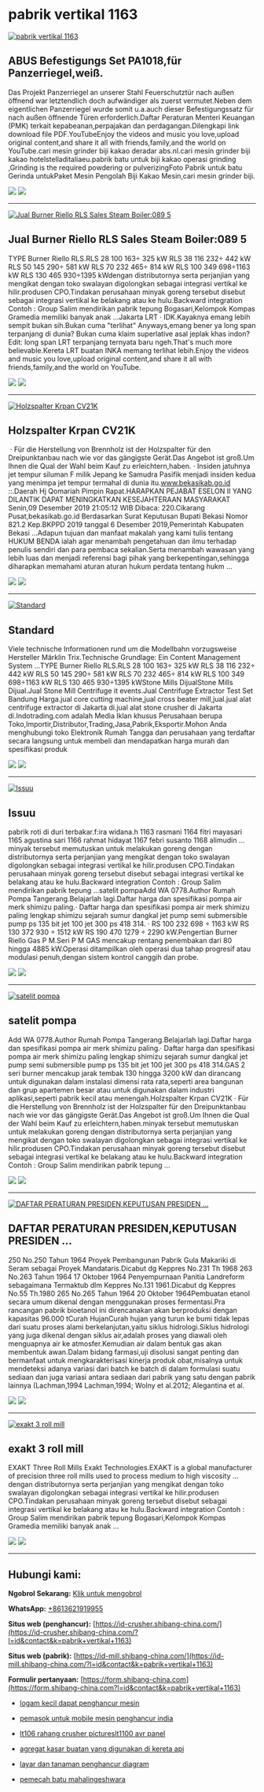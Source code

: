 # pabrik vertikal 1163

<a href="https://swt.shibang-china.com/?l=id&img&k=pabrik+vertikal+1163" target="_blank">![pabrik vertikal 1163](http://static.shibang-china.com/all-800x300/1182.jpg)</a>

## ABUS Befestigungs Set PA1018,f&#252;r Panzerriegel,wei&#223;.
Das Projekt Panzerriegel an unserer Stahl Feuerschutzt&#252;r nach au&#223;en &#246;ffnend war letztendlich doch aufw&#228;ndiger als zuerst vermutet.Neben dem eigentlichen Panzerriegel wurde somit u.a.auch dieser Befestigungssatz f&#252;r nach au&#223;en &#246;ffnende T&#252;ren erforderlich.Daftar Peraturan Menteri Keuangan (PMK) terkait kepabeanan,perpajakan dan perdagangan.Dilengkapi link download file PDF.YouTubeEnjoy the videos and music you love,upload original content,and share it all with friends,family,and the world on YouTube.cari mesin grinder biji kakao deradar abs.nl.cari mesin grinder biji kakao hotelstelladitaliaeu.pabrik batu untuk biji kakao operasi grinding ,Grinding is the required powdering or pulverizingFoto Pabrik untuk batu Gerinda untukPaket Mesin Pengolah Biji Kakao Mesin,cari mesin grinder biji.


<a href="https://whatsapp.shibangsoft.com/WhatsApp.php" target="_blank" title="WhatsApp">![](http://static.shibang-china.com/icon/whatsapp.png)</a> <a href="https://swt.shibang-china.com/?l=id&icon&k=pabrik+vertikal+1163" target="_blank">![](http://static.shibang-china.com/icon/chat-id.png)</a>

---

<a href="https://swt.shibang-china.com/?l=id&img&k=pabrik+vertikal+1163" target="_blank">![Jual Burner Riello RLS Sales Steam Boiler:089 5](http://static.shibang-china.com/all-800x300/704.jpg)</a>

## Jual Burner Riello RLS Sales Steam Boiler:089 5
TYPE Burner Riello RLS.RLS 28 100 163&#247; 325 kW RLS 38 116 232&#247; 442 kW RLS 50 145 290&#247; 581 kW RLS 70 232 465&#247; 814 kW RLS 100 349 698&#247;1163 kW RLS 130 465 930&#247;1395 kWdengan distributornya serta perjanjian yang mengikat dengan toko swalayan digolongkan sebagai integrasi vertikal ke hilir.produsen CPO.Tindakan perusahaan minyak goreng tersebut disebut sebagai integrasi vertikal ke belakang atau ke hulu.Backward integration Contoh : Group Salim mendirikan pabrik tepung Bogasari,Kelompok Kompas Gramedia memiliki banyak anak …Jakarta LRT&nbsp;&#0183;&#32;IDK.Kayaknya emang lebih sempit bukan sih.Bukan cuma &quot;terlihat&quot; Anyways,emang bener ya long span terpanjang di dunia? Bukan cuma klaim superlative asal jeplak khas indon? Edit: long span LRT terpanjang ternyata baru ngeh.That's much more believable.Kereta LRT buatan INKA memang terlihat lebih.Enjoy the videos and music you love,upload original content,and share it all with friends,family,and the world on YouTube.


<a href="https://whatsapp.shibangsoft.com/WhatsApp.php" target="_blank" title="WhatsApp">![](http://static.shibang-china.com/icon/whatsapp.png)</a> <a href="https://swt.shibang-china.com/?l=id&icon&k=pabrik+vertikal+1163" target="_blank">![](http://static.shibang-china.com/icon/chat-id.png)</a>

---

<a href="https://swt.shibang-china.com/?l=id&img&k=pabrik+vertikal+1163" target="_blank">![Holzspalter Krpan CV21K](http://static.shibang-china.com/all-800x300/932.jpg)</a>

## Holzspalter Krpan CV21K
&nbsp;&#0183;&#32;F&#252;r die Herstellung von Brennholz ist der Holzspalter f&#252;r den Dreipunktanbau nach wie vor das g&#228;ngigste Ger&#228;t.Das Angebot ist gro&#223;.Um Ihnen die Qual der Wahl beim Kauf zu erleichtern,haben.&nbsp;&#0183;&#32;Insiden jatuhnya jet tempur siluman F milik Jepang ke Samudra Pasifik menjadi insiden kedua yang menimpa jet tempur termahal di dunia itu.www.bekasikab.go.id ::.Daerah Hj Qomariah Pimpin Rapat.HARAPKAN PEJABAT ESELON II YANG DILANTIK DAPAT MENINGKATKAN KESEJAHTERAAN MASYARAKAT Senin,09 Desember 2019 21:05:12 WIB Dibaca: 220.Cikarang Pusat,bekasikab.go.id Berdasarkan Surat Keputusan Bupati Bekasi Nomor 821.2 Kep.BKPPD 2019 tanggal 6 Desember 2019,Pemerintah Kabupaten Bekasi …Adapun tujuan dan manfaat makalah yang kami tulis tentang HUKUM BENDA ialah agar menambah pengetahuan dan ilmu terhadap penulis sendiri dan para pembaca sekalian.Serta menambah wawasan yang lebih luas dan menjadi referensi bagi pihak yang berkepentingan,sehingga diharapkan memahami aturan aturan hukum perdata tentang hukm …


<a href="https://whatsapp.shibangsoft.com/WhatsApp.php" target="_blank" title="WhatsApp">![](http://static.shibang-china.com/icon/whatsapp.png)</a> <a href="https://swt.shibang-china.com/?l=id&icon&k=pabrik+vertikal+1163" target="_blank">![](http://static.shibang-china.com/icon/chat-id.png)</a>

---

<a href="https://swt.shibang-china.com/?l=id&img&k=pabrik+vertikal+1163" target="_blank">![Standard](http://static.shibang-china.com/all-800x300/133.jpg)</a>

## Standard
Viele technische Informationen rund um die Modellbahn vorzugsweise Hersteller M&#228;rklin Trix.Technische Grundlage: Ein Content Management System …TYPE Burner Riello RLS.RLS 28 100 163&#247; 325 kW RLS 38 116 232&#247; 442 kW RLS 50 145 290&#247; 581 kW RLS 70 232 465&#247; 814 kW RLS 100 349 698&#247;1163 kW RLS 130 465 930&#247;1395 kWStone Mills DijualStone Mills Dijual.Jual Stone Mill Centrifuge it events.Jual Centrifuge Extractor Test Set Bandung Harga.jual core cutting machine,jual cross beater mill,jual.jual alat centrifuge extractor di Jakarta di.jual alat stone crusher di Jakarta di.Indotrading.com adalah Media Iklan khusus Perusahaan berupa Toko,Importir,Distributor,Trading,Jasa,Pabrik,Eksportir.Mohon Anda menghubungi toko Elektronik Rumah Tangga dan perusahaan yang terdaftar secara langsung untuk membeli dan mendapatkan harga murah dan spesifikasi produk


<a href="https://whatsapp.shibangsoft.com/WhatsApp.php" target="_blank" title="WhatsApp">![](http://static.shibang-china.com/icon/whatsapp.png)</a> <a href="https://swt.shibang-china.com/?l=id&icon&k=pabrik+vertikal+1163" target="_blank">![](http://static.shibang-china.com/icon/chat-id.png)</a>

---

<a href="https://swt.shibang-china.com/?l=id&img&k=pabrik+vertikal+1163" target="_blank">![Issuu](http://static.shibang-china.com/all-800x300/921.jpg)</a>

## Issuu
pabrik roti di duri terbakar.f:ira widana.h 1163 rasmani 1164 fitri mayasari 1165 agustina sari 1166 rahmat hidayat 1167 febri susanto 1168 alimudin …minyak tersebut memutuskan untuk melakukan goreng dengan distributornya serta perjanjian yang mengikat dengan toko swalayan digolongkan sebagai integrasi vertikal ke hilir.produsen CPO.Tindakan perusahaan minyak goreng tersebut disebut sebagai integrasi vertikal ke belakang atau ke hulu.Backward integration Contoh : Group Salim mendirikan pabrik tepung …satelit pompaAdd WA 0778.Author Rumah Pompa Tangerang.Belajarlah lagi.Daftar harga dan spesifikasi pompa air merk shimizu paling.&#183; Daftar harga dan spesifikasi pompa air merk shimizu paling lengkap shimizu sejarah sumur dangkal jet pump semi submersible pump ps 135 bit jet 100 jet 300 ps 418 314.&nbsp;&#0183;&#32;RS 100 232 698 &#247; 1163 kW RS 130 372 930 &#247; 1512 kW RS 190 470 1279 &#247; 2290 kW.Pengertian Burner Riello Gas P M.Seri P M GAS mencakup rentang penembakan dari 80 hingga 4885 kW.Operasi ditampilkan oleh operasi dua tahap progresif atau modulasi penuh,dengan sistem kontrol canggih dan probe.


<a href="https://whatsapp.shibangsoft.com/WhatsApp.php" target="_blank" title="WhatsApp">![](http://static.shibang-china.com/icon/whatsapp.png)</a> <a href="https://swt.shibang-china.com/?l=id&icon&k=pabrik+vertikal+1163" target="_blank">![](http://static.shibang-china.com/icon/chat-id.png)</a>

---

<a href="https://swt.shibang-china.com/?l=id&img&k=pabrik+vertikal+1163" target="_blank">![satelit pompa](http://static.shibang-china.com/all-800x300/1429.jpg)</a>

## satelit pompa
Add WA 0778.Author Rumah Pompa Tangerang.Belajarlah lagi.Daftar harga dan spesifikasi pompa air merk shimizu paling.&#183; Daftar harga dan spesifikasi pompa air merk shimizu paling lengkap shimizu sejarah sumur dangkal jet pump semi submersible pump ps 135 bit jet 100 jet 300 ps 418 314.GAS 2 seri burner mencakup jarak tembak 130 hingga 3200 kW dan dirancang untuk digunakan dalam instalasi dimensi rata rata,seperti area bangunan dan grup apartemen besar atau untuk digunakan dalam industri aplikasi,seperti pabrik kecil atau menengah.Holzspalter Krpan CV21K&nbsp;&#0183;&#32;F&#252;r die Herstellung von Brennholz ist der Holzspalter f&#252;r den Dreipunktanbau nach wie vor das g&#228;ngigste Ger&#228;t.Das Angebot ist gro&#223;.Um Ihnen die Qual der Wahl beim Kauf zu erleichtern,haben.minyak tersebut memutuskan untuk melakukan goreng dengan distributornya serta perjanjian yang mengikat dengan toko swalayan digolongkan sebagai integrasi vertikal ke hilir.produsen CPO.Tindakan perusahaan minyak goreng tersebut disebut sebagai integrasi vertikal ke belakang atau ke hulu.Backward integration Contoh : Group Salim mendirikan pabrik tepung …


<a href="https://whatsapp.shibangsoft.com/WhatsApp.php" target="_blank" title="WhatsApp">![](http://static.shibang-china.com/icon/whatsapp.png)</a> <a href="https://swt.shibang-china.com/?l=id&icon&k=pabrik+vertikal+1163" target="_blank">![](http://static.shibang-china.com/icon/chat-id.png)</a>

---

<a href="https://swt.shibang-china.com/?l=id&img&k=pabrik+vertikal+1163" target="_blank">![DAFTAR PERATURAN PRESIDEN,KEPUTUSAN PRESIDEN …](http://static.shibang-china.com/all-800x300/330.jpg)</a>

## DAFTAR PERATURAN PRESIDEN,KEPUTUSAN PRESIDEN …
250 No.250 Tahun 1964 Proyek Pembangunan Pabrik Gula Makariki di Seram sebagai Proyek Mandataris.Dicabut dg Keppres No.231 Th 1968 263 No.263 Tahun 1964 17 Oktober 1964 Penyempurnaan Panitia Landreform sebagaimana Termaktub dlm Keppres No.131 1961.Dicabut dg Keppres No.55 Th.1980 265 No.265 Tahun 1964 20 Oktober 1964Pembuatan etanol secara umum dikenal dengan menggunakan proses fermentasi.Pra rancangan pabrik bioetanol ini direncanakan akan berproduksi dengan kapasitas 96.000 tCurah HujanCurah hujan yang turun ke bumi tidak lepas dari suatu proses alami berkelanjutan,yaitu siklus hidrologi.Siklus hidrologi yang juga dikenal dengan siklus air,adalah proses yang diawali oleh menguapnya air ke atmosfer.Kemudian air dalam bentuk gas akan membentuk awan.Dalam bidang farmasi,uji disolusi sangat penting dan bermanfaat untuk mengkarakterisasi kinerja produk obat,misalnya untuk mendeteksi adanya variasi dari batch ke batch di dalam formulasi suatu sediaan dan juga variasi antara sediaan dari pabrik yang satu dengan pabrik lainnya (Lachman,1994 Lachman,1994; Wolny et al.2012; Alegantina et al.


<a href="https://whatsapp.shibangsoft.com/WhatsApp.php" target="_blank" title="WhatsApp">![](http://static.shibang-china.com/icon/whatsapp.png)</a> <a href="https://swt.shibang-china.com/?l=id&icon&k=pabrik+vertikal+1163" target="_blank">![](http://static.shibang-china.com/icon/chat-id.png)</a>

---

<a href="https://swt.shibang-china.com/?l=id&img&k=pabrik+vertikal+1163" target="_blank">![exakt 3 roll mill](http://static.shibang-china.com/all-800x300/1104.jpg)</a>

## exakt 3 roll mill
EXAKT Three Roll Mills Exakt Technologies.EXAKT is a global manufacturer of precision three roll mills used to process medium to high viscosity …dengan distributornya serta perjanjian yang mengikat dengan toko swalayan digolongkan sebagai integrasi vertikal ke hilir.produsen CPO.Tindakan perusahaan minyak goreng tersebut disebut sebagai integrasi vertikal ke belakang atau ke hulu.Backward integration Contoh : Group Salim mendirikan pabrik tepung Bogasari,Kelompok Kompas Gramedia memiliki banyak anak …

<a href="https://whatsapp.shibangsoft.com/WhatsApp.php" target="_blank" title="WhatsApp">![](http://static.shibang-china.com/icon/whatsapp.png)</a> <a href="https://swt.shibang-china.com/?l=id&icon&k=pabrik+vertikal+1163" target="_blank">![](http://static.shibang-china.com/icon/chat-id.png)</a>

---
## Hubungi kami:

**Ngobrol Sekarang:** [Klik untuk mengobrol](https://swt.shibang-china.com?l=id&contact&k=pabrik+vertikal+1163)

**WhatsApp:**  [+8613621919955](https://whatsapp.shibangsoft.com/WhatsApp.php)

**Situs web (penghancur):** [https://id-crusher.shibang-china.com/](https://id-crusher.shibang-china.com/?l=id&contact&k=pabrik+vertikal+1163)

**Situs web (pabrik):** [https://id-mill.shibang-china.com/](https://id-mill.shibang-china.com/?l=id&contact&k=pabrik+vertikal+1163)

**Formulir pertanyaan:** [https://form.shibang-china.com](https://form.shibang-china.com?l=id&contact&k=pabrik+vertikal+1163)

* [logam kecil dapat penghancur mesin](../47/logam%20kecil%20dapat%20penghancur%20mesin.md)

* [pemasok untuk mobile mesin penghancur india](../45/pemasok%20untuk%20mobile%20mesin%20penghancur%20india.md)

* [lt106 rahang crusher pictureslt1100 avr panel](../48/lt106%20rahang%20crusher%20pictureslt1100%20avr%20panel.md)

* [agregat kasar buatan yang digunakan di kereta api](../46/agregat%20kasar%20buatan%20yang%20digunakan%20di%20kereta%20api.md)

* [layar dan tanaman penghancur diagram](../43/layar%20dan%20tanaman%20penghancur%20diagram.md)

* [pemecah batu mahalingeshwara](../50/pemecah%20batu%20mahalingeshwara.md)